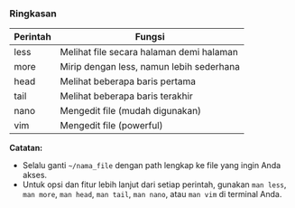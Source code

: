 
### Ringkasan

| Perintah | Fungsi                               |
|---|---|
| less     | Melihat file secara halaman demi halaman |
| more     | Mirip dengan less, namun lebih sederhana |
| head     | Melihat beberapa baris pertama          |
| tail     | Melihat beberapa baris terakhir         |
| nano     | Mengedit file (mudah digunakan)       |
| vim      | Mengedit file (powerful)                |

**Catatan:**

* Selalu ganti `~/nama_file` dengan path lengkap ke file yang ingin Anda akses.
* Untuk opsi dan fitur lebih lanjut dari setiap perintah, gunakan `man less`, `man more`, `man head`, `man tail`, `man nano`, atau `man vim` di terminal Anda.
